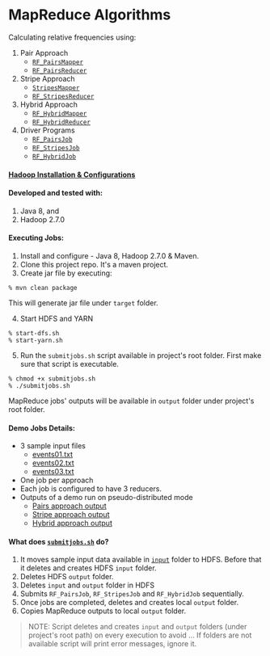 # MapReduce Algorithms

Calculating relative frequencies using:

1. Pair Approach
    * [```RF_PairsMapper```](./src/main/java/cs522/lab/pair/RF_PairsMapper.java)
    * [```RF_PairsReducer```](./src/main/java/cs522/lab/pair/RF_PairsReducer.java)
2. Stripe Approach
    * [```StripesMapper```](./src/main/java/cs522/lab/stripe/StripesMapper.java)
    * [```RF_StripesReducer```](./src/main/java/cs522/lab/stripe/RF_StripesReducer.java)
3. Hybrid Approach
    * [```RF_HybridMapper```](./src/main/java/cs522/lab/hybrid/RF_HybridMapper.java)
    * [```RF_HybridReducer```](./src/main/java/cs522/lab/hybrid/RF_HybridReducer.java)
4. Driver Programs
    * [```RF_PairsJob```](./src/main/java/cs522/lab/pair/RF_PairsJob.java)
    * [```RF_StripesJob```](./src/main/java/cs522/lab/stripe/RF_StripesJob.java)
    * [```RF_HybridJob```](./src/main/java/cs522/lab/hybrid/RF_HybridJob.java)

#### [Hadoop Installation & Configurations](./docs/hadoop-installation.md)

#### Developed and tested with:
1. Java 8, and
2. Hadoop 2.7.0

#### Executing Jobs:
1. Install and configure - Java 8, Hadoop 2.7.0 & Maven.
2. Clone this project repo. It's a maven project.
3. Create jar file by executing:
```
% mvn clean package
```
This will generate jar file under ```target``` folder.

4. Start HDFS and YARN
```
% start-dfs.sh
% start-yarn.sh
```
5. Run the ```submitjobs.sh``` script available in project's root folder. First make sure that script is executable.
```
% chmod +x submitjobs.sh
% ./submitjobs.sh
```
MapReduce jobs' outputs will be available in ```output``` folder under project's root folder.

#### Demo Jobs Details:
- 3 sample input files
    - [events01.txt](./input/events01.txt)
    - [events02.txt](./input/events02.txt)
    - [events03.txt](./input/events03.txt)
- One job per approach
- Each job is configured to have 3 reducers.
- Outputs of a demo run on pseudo-distributed mode
    - [Pairs approach output](./output/pairs_rf/)
    - [Stripe approach output](./output/stripes_rf/)
    - [Hybrid approach output](./output/hybrid_rf/)

#### What does [```submitjobs.sh```](submitjobs.sh) do?
1. It moves sample input data available in [```input```](./input) folder to HDFS. Before that it deletes and creates HDFS ```input``` folder.
2. Deletes HDFS ```output``` folder.
3. Deletes ```input``` and ```output``` folder in HDFS
4. Submits ```RF_PairsJob```, ```RF_StripesJob``` and ```RF_HybridJob``` sequentially.
5. Once jobs are completed, deletes and creates local ```output``` folder.
6. Copies MapReduce outputs to local ```output``` folder.

>NOTE: Script deletes and creates ```input``` and ```output``` folders (under project's root path) on every execution to avoid ... If folders are not available script will print error messages, ignore it.
